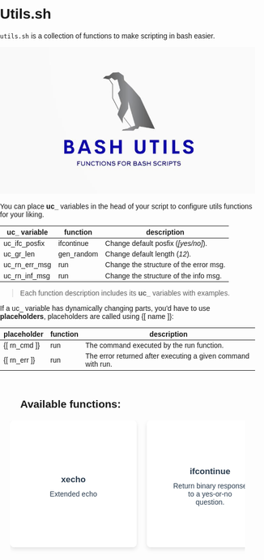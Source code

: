 # Utils.sh

`utils.sh` is a collection of functions to make scripting in bash easier.

![utils logo](/images/utils-sh-logo.jpeg)

You can place **uc_** variables in the head of your script to configure utils functions for your liking.

| **uc_ variable** | **function** | **description**                       |
|------------------|--------------|---------------------------------------|
| uc_ifc_posfix    | ifcontinue   | Change default posfix (*[yes/no]*).   |
| uc_gr_len        | gen_random   | Change default length (*12*).         |
| uc_rn_err_msg    | run          | Change the structure of the error msg.|
| uc_rn_inf_msg    | run          | Change the structure of the info msg. | 

> Each function description includes its **uc_** variables with examples.

If a uc_ variable has dynamically changing parts, you'd have to use **placeholders**, placeholders are
called using {[ name ]}:

| **placeholder**  | **function** | **description**                                              |
|------------------|--------------|--------------------------------------------------------------|
| {[ rn_cmd ]}     | run          | The command executed by the run function.                    |
| {[ rn_err ]}     | run          | The error returned after executing a given command with run. |

<style>
body {
    font-family: Arial, sans-serif;
    margin: 0;
    padding: 0;
    overflow-x: hidden;
}

h2 {
    font-size: 1.5em;
    margin: 20px 0;
    text-align: left;
    padding-left: 20px;
}

.features, .use-cases {
    position: relative;
    padding: 20px;
    overflow: hidden;
}

.scroll-container {
    display: flex;
    overflow-x: auto;
    white-space: nowrap;
    padding-bottom: 20px;
    scroll-behavior: smooth;
}

.scroll-container::-webkit-scrollbar {
    height: 6px; /* 75% of the original 8px height */
}

.scroll-container::-webkit-scrollbar-thumb {
    background: #ddd;
    border-radius: 4px;
}

.scroll-container::-webkit-scrollbar-track {
    background: #f1f1f1;
}

.grid {
    display: flex;
    gap: 20px;
    padding: 0;
    align-items: flex-start;
    margin: 0;
}

.card {
    position: relative;
    background: #fff;
    border-radius: 8px;
    box-shadow: 0 4px 8px rgba(0,0,0,0.1);
    overflow: hidden;
    transition: transform 0.3s, box-shadow 0.3s;
    cursor: pointer;
    text-align: center;
    width: 250px; /* Fixed width for cards */
    flex-shrink: 0;
    display: flex;
    flex-direction: column; /* Stack text and image vertically */
    height: 250px; /* Fixed height for cards */
}

.card img {
    width: 100%;
    height: 100%;
    display: block;
    transition: opacity 0.3s;
    opacity: 0; /* Hide image by default */
}

.card .content {
    padding: 20px;
    background: rgba(255, 255, 255, 0.9); /* Slightly transparent white */
    position: absolute;
    top: 0;
    left: 0;
    right: 0;
    bottom: 0;
    opacity: 1;
    visibility: visible;
    transition: opacity 0.3s, visibility 0.3s;
    z-index: 1; /* Ensure content is above the image */
    display: flex;
    flex-direction: column;
    justify-content: center;
    word-wrap: break-word; /* Ensure long words break onto the next line */
    overflow-wrap: break-word; /* Support for more modern browsers */
}

.card.active .content {
    opacity: 0; /* Hide content when active */
    visibility: hidden;
}

.card.active img {
    opacity: 1; /* Show image when content is hidden */
}

.card:hover {
    transform: translateY(-5px);
    box-shadow: 0 8px 16px rgba(0,0,0,0.2);
}

.card h3 {
    margin: 10px 0;
    font-size: 1.2em;
}

.card p {
    margin: 0;
    font-size: 1em;
}

.card a {
    color: #2c3e50;
}

@media (max-width: 600px) {
    .scroll-container {
        flex-direction: column;
    }
}
</style>

<section class="features">

## Available functions:

   <div class="scroll-container">
      <ul class="grid">
         <li class="card">
         <a href="functions/xecho.html">
            <div class="content">
               <h3>xecho</h3>
               <p>Extended echo</p>
            </div>
         </a>
         </li>
         <li class="card">
         <a href="functions/ifcontinue.html">
            <div class="content">
               <h3>ifcontinue</h3>
               <p>Return binary response<br> to a yes-or-no<br> question.</p>
            </div>
         </a>
         </li>
         <li class="card">
         <a href="functions/user_input.html">
            <div class="content">
               <h3>user_input</h3>
               <p>Take user input in<br> and save it as a<br> variable in the best<br> way posable.</p>
            </div>
         </a>
         </li>
         <li class="card">
         <a href="functions/gen_random.html">
            <div class="content">
               <h3>gen_random</h3>
               <p>Generate random data.</p>
            </div>
         </a>
         </li>
         <li class="card">
         <a href="functions/run.html">
            <div class="content">
               <h3>run</h3>
               <p>run commands in<br> an informative way</p>
            </div>
         </a>
         </li>
      </ul>
   </div>
</section>
